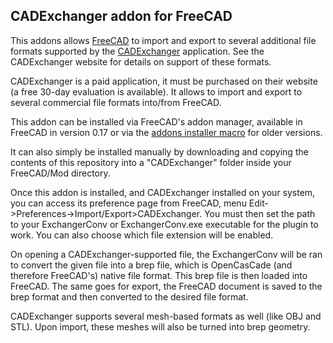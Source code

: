 ## CADExchanger addon for FreeCAD

This addons allows [FreeCAD](http//www.freecadweb.org) to import and export to several additional file formats supported by the [CADExchanger](http://cadexchanger.com/) application. See the CADExchanger website for details on support of these formats.

CADExchanger is a paid application, it must be purchased on their website (a free 30-day evaluation is available). It allows to import and export to several commercial file formats into/from FreeCAD.

This addon can be installed via FreeCAD's addon manager, available in FreeCAD in version 0.17 or via the [addons installer macro](https://github.com/FreeCAD/FreeCAD-addons) for older versions.

It can also simply be installed manually by downloading and copying the contents of this repository into a "CADExchanger" folder inside your FreeCAD/Mod directory.

Once this addon is installed, and CADExchanger installed on your system, you can access its preference page from FreeCAD, menu Edit->Preferences->Import/Export>CADExchanger. You must then set the path to your ExchangerConv or ExchangerConv.exe executable for the plugin to work. You can also choose which file extension will be enabled.

On opening a CADExchanger-supported file, the ExchangerConv will be ran to convert the given file into a brep file, which is OpenCasCade (and therefore FreeCAD's) native file format. This brep file is then loaded into FreeCAD. The same goes for export, the FreeCAD document is saved to the brep format and then converted to the desired file format.

CADExchanger supports several mesh-based formats as well (like OBJ and STL). Upon import, these meshes will also be turned into brep geometry.

